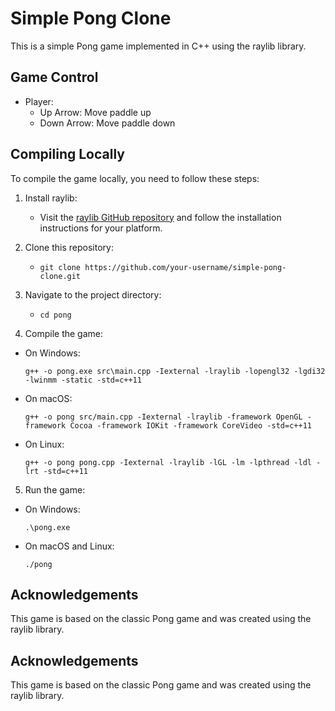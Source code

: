 # Simple Pong Clone

This is a simple Pong game implemented in C++ using the raylib library.

## Game Control

- Player:
  - Up Arrow: Move paddle up
  - Down Arrow: Move paddle down

## Compiling Locally

To compile the game locally, you need to follow these steps:

1. Install raylib:
   - Visit the [raylib GitHub repository](https://github.com/raysan5/raylib) and follow the installation instructions for your platform.

2. Clone this repository:
    - `git clone https://github.com/your-username/simple-pong-clone.git`

3. Navigate to the project directory:
    - `cd pong`



4. Compile the game:
- On Windows:
  ```
  g++ -o pong.exe src\main.cpp -Iexternal -lraylib -lopengl32 -lgdi32 -lwinmm -static -std=c++11
  ```

- On macOS:
  ```
  g++ -o pong src/main.cpp -Iexternal -lraylib -framework OpenGL -framework Cocoa -framework IOKit -framework CoreVideo -std=c++11
  ```

- On Linux:
  ```
  g++ -o pong pong.cpp -Iexternal -lraylib -lGL -lm -lpthread -ldl -lrt -std=c++11
  ```

5. Run the game:
- On Windows:
  ```
  .\pong.exe
  ```

- On macOS and Linux:
  ```
  ./pong
  ```

## Acknowledgements

This game is based on the classic Pong game and was created using the raylib library.



## Acknowledgements

This game is based on the classic Pong game and was created using the raylib library.


